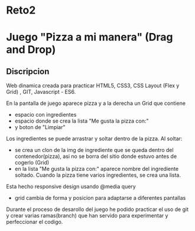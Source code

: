 # Reto2 
Juego "Pizza a mi manera" (Drag and Drop)
=========================
Discripcion
-----------
Web dinamica creada para practicar HTML5, CSS3, CSS Layout (Flex
y Grid) , GIT, Javascript - ES6.

En la pantalla de juego aparece pizza y a la derecha un Grid que contiene
- espacio con ingredientes
- espacio donde se crea la lista "Me gusta la pizza con:"
- y boton de "Limpiar"

Los ingredientes se puede arrastrar y soltar dentro de la pizza.
Al soltar:
- se crea un clon de la img de ingrediente que se queda dentro del contenedor(pizza),
  asi no se borra del sitio donde estuvo antes de cogerlo (Grid)
- en la lista "Me gusta la pizza con:" aparece nombre del ingrediente soltado.
  Cuando la pizza tiene varios ingredientes, se crea una lista.

Esta hecho responsive design usando @media query
 - grid cambia de forma y posicion para adaptarse a diferentes pantallas
 
 Durante el proceso de desarollo del juego he podido practicar el uso de git y crear varias ramas(branch) que han servido para experimentar y perfeccionar el codigo.

